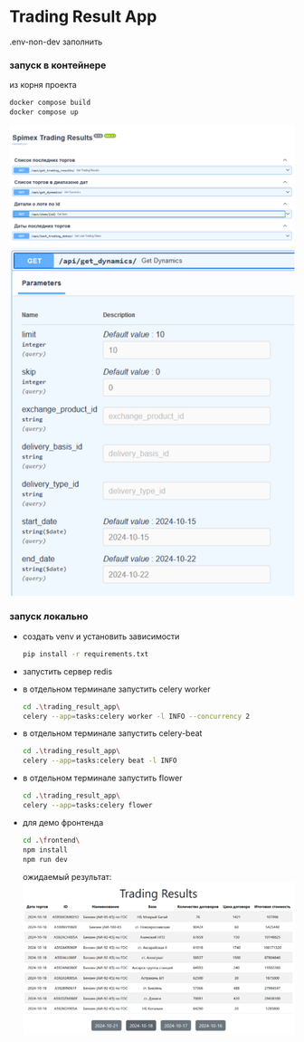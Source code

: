 # Trading Result App

.env-non-dev заполнить

### запуск в контейнере

из корня проекта
```bash
docker compose build
docker compose up
```

 ![api doc](img/api.png) 
 ![example](img/filters.png)


### запуск локально
 - создать venv и установить зависимости
    ```bash
    pip install -r requirements.txt
    ```
 - запустить сервер redis
 - в отдельном терминале запустить celery worker
    ```bash
    cd .\trading_result_app\
    celery --app=tasks:celery worker -l INFO --concurrency 2
    ```
 -  в отдельном терминале запустить celery-beat
    ```bash
    cd .\trading_result_app\
    celery --app=tasks:celery beat -l INFO 
    ```
 - в отдельном терминале запустить flower
    ```bash
    cd .\trading_result_app\
    celery --app=tasks:celery flower  
    ```

- для демо фронтенда
    ```bash
    cd .\frontend\
    npm install
    npm run dev
    ```
    ожидаемый результат:
    ![screen](img/demo.png)
   


